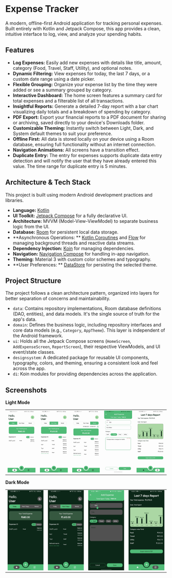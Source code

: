 # Expense Tracker

A modern, offline-first Android application for tracking personal expenses. Built entirely with
Kotlin and Jetpack Compose, this app provides a clean, intuitive interface to log, view, and analyze
your spending habits.

## Features

- **Log Expenses:** Easily add new expenses with details like title, amount, category (Food, Travel,
  Staff, Utility), and optional notes.
- **Dynamic Filtering:** View expenses for today, the last 7 days, or a custom date range using a
  date picker.
- **Flexible Grouping:** Organize your expense list by the time they were added or see a summary
  grouped by category.
- **Interactive Dashboard:** The home screen features a summary card for total expenses and a
  filterable list of all transactions.
- **Insightful Reports:** Generate a detailed 7-day report with a bar chart visualizing daily totals
  and a breakdown of spending by category.
- **PDF Export:** Export your financial reports to a PDF document for sharing or archiving, saved
  directly to your device's Downloads folder.
- **Customizable Theming:** Instantly switch between Light, Dark, and System default themes to suit
  your preference.
- **Offline First:** All data is stored locally on your device using a Room database, ensuring full
  functionality without an internet connection.
- **Navigation Animations:** All screens have a transition effect.
- **Duplicate Entry:** The entry for expenses supports duplicate data entry detection and will notify the user that they have already entered this value. The time range for duplicate entry is 5 minutes.

## Architecture & Tech Stack

This project is built using modern Android development practices and libraries.

- **Language:** [Kotlin](https://kotlinlang.org/)
- **UI Toolkit:** [Jetpack Compose](https://developer.android.com/jetpack/compose) for a fully
  declarative UI.
- **Architecture:** MVVM (Model-View-ViewModel) to separate business logic from the UI.
- **Database:** [Room](https://developer.android.com/training/data-storage/room) for persistent
  local data storage.
- **Asynchronous Operations:
  ** [Kotlin Coroutines](https://kotlinlang.org/docs/coroutines-overview.html)
  and [Flow](https://kotlinlang.org/docs/flow.html) for managing background threads and reactive
  data streams.
- **Dependency Injection:** [Koin](https://insert-koin.io/) for managing dependencies.
- **Navigation:** [Navigation Compose](https://developer.android.com/jetpack/compose/navigation) for
  handling in-app navigation.
- **Theming:** Material 3 with custom color schemes and typography.
- **User Preferences:
  ** [DataStore](https://developer.android.com/topic/libraries/architecture/datastore) for
  persisting the selected theme.

## Project Structure

The project follows a clean architecture pattern, organized into layers for better separation of
concerns and maintainability.

- `data`: Contains repository implementations, Room database definitions (DAO, entities), and data
  models. It's the single source of truth for the app's data.
- `domain`: Defines the business logic, including repository interfaces and core data models (e.g.,
  `Category`, `AppTheme`). This layer is independent of the Android framework.
- `ui`: Holds all the Jetpack Compose screens (`HomeScreen`, `AddExpenseScreen`, `ReportScreen`),
  their respective ViewModels, and UI event/state classes.
- `designsystem`: A dedicated package for reusable UI components, typography, colors, and theming,
  ensuring a consistent look and feel across the app.
- `di`: Koin modules for providing dependencies across the application.

## Screenshots

**Light Mode**

<table align="center">
  <tr>
    <td align="center">
      <img src="./screenshots/Light%201.jpeg" width="150px">
    </td>
    <td align="center">
      <img src="./screenshots/Light%202.jpeg" width="150px">
    </td>
    <td align="center">
      <img src="./screenshots/Light%203.jpeg" width="150px">
    </td>
     <td align="center">
      <img src="./screenshots/Light%204.jpeg" width="150px">
    </td>
 <td align="center">
      <img src="./screenshots/Light%205.jpeg" width="150px">
    </td>
  </tr>
</table>

**Dark Mode**

<table align="center">
  <tr>
    <td align="center">
      <img src="./screenshots/Dark%201.jpeg" width="150px">
    </td>
    <td align="center">
      <img src="./screenshots/Dark%202.jpeg" width="150px">
    </td>
    <td align="center">
      <img src="./screenshots/Dark%203.jpeg" width="150px">
    </td>
     <td align="center">
      <img src="./screenshots/Dark%204.jpeg" width="150px">
    </td>

  </tr>
</table>





